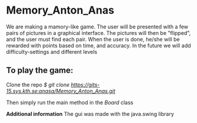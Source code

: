 # Memory_Anton_Anas
We are making a mamory-like game. The user will be presented with a few 
pairs of pictures in a graphical interface. The pictures will then be 
"flipped", and the user must find each pair. When the user is done, 
he/she will be rewarded with points based on time, and accuracy. In the 
future we will add difficulty-settings and different levels


## To play the game:
Clone the repo
*$ git clone https://gits-15.sys.kth.se:anasa/Memory_Anton_Anas.git*

Then simply run the main method in the *Board* class

**Additional information**
The gui was made with the java.swing library
